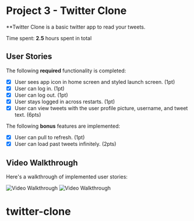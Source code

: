# Project 3 - Twitter Clone

\*\*Twitter Clone is a basic twitter app to read your tweets.

Time spent: **2.5** hours spent in total

## User Stories

The following **required** functionality is completed:

- [x] User sees app icon in home screen and styled launch screen. (1pt)
- [x] User can log in. (1pt)
- [x] User can log out. (1pt)
- [x] User stays logged in across restarts. (1pt)
- [x] User can view tweets with the user profile picture, username, and tweet text. (6pts)

The following **bonus** features are implemented:

- [x] User can pull to refresh. (1pt)
- [x] User can load past tweets infinitely. (2pts)

## Video Walkthrough

Here's a walkthrough of implemented user stories:


<img src='http://g.recordit.co/rx5X0rIL1D.gif' title='Video Walkthrough' width='' alt='Video Walkthrough' />
<img src='hhttp://g.recordit.co/S4P0VhyeD6.gif' title='Video Walkthrough' width='' alt='Video Walkthrough' />

# twitter-clone
